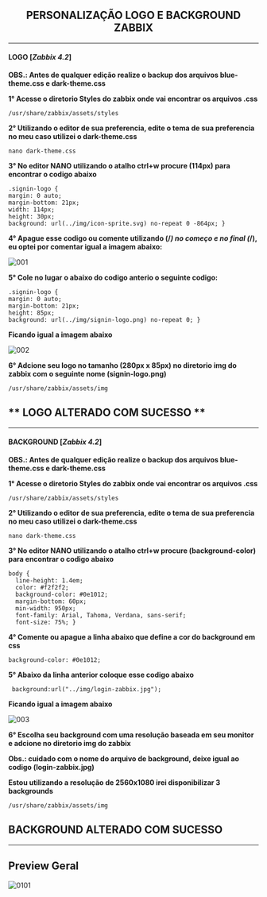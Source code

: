 ## <div align="center">PERSONALIZAÇÃO LOGO E BACKGROUND ZABBIX</div>

---
#### LOGO [***Zabbix 4.2***]

**OBS.: Antes de qualquer edição realize o backup dos arquivos blue-theme.css e dark-theme.css**

**1° Acesse o diretorio Styles do zabbix onde vai encontrar os arquivos .css**

```/usr/share/zabbix/assets/styles```

**2° Utilizando o editor de sua preferencia, edite o tema de sua preferencia no meu caso utilizei o dark-theme.css**

```nano dark-theme.css ```

**3° No editor NANO utilizando o atalho ctrl+w procure (114px) para encontrar o codigo abaixo**

```
.signin-logo {
margin: 0 auto;
margin-bottom: 21px;
width: 114px;
height: 30px;
background: url(../img/icon-sprite.svg) no-repeat 0 -864px; }
```

**4° Apague esse codigo ou comente utilizando (/*) no começo e no final (*/),  eu optei por comentar igual a imagem abaixo:**

![001](https://user-images.githubusercontent.com/47629745/65557220-d9e66c00-df08-11e9-8f7d-3d4c109563a9.png)

**5° Cole no lugar o abaixo do codigo anterio o seguinte codigo:**
```
.signin-logo {
margin: 0 auto;
margin-bottom: 21px;
height: 85px;
background: url(../img/signin-logo.png) no-repeat 0; }
```
**Ficando igual a imagem abaixo**

![002](https://user-images.githubusercontent.com/47629745/65557398-90e2e780-df09-11e9-8724-71aeb20cdf6b.png)

**6° Adcione seu logo no tamanho (280px x 85px) no diretorio img do zabbix com o seguinte nome (signin-logo.png)**
```
/usr/share/zabbix/assets/img
```
** LOGO ALTERADO COM SUCESSO **
---


---
#### BACKGROUND [***Zabbix 4.2***]

**OBS.: Antes de qualquer edição realize o backup dos arquivos blue-theme.css e dark-theme.css**

**1° Acesse o diretorio Styles do zabbix onde vai encontrar os arquivos .css**

```/usr/share/zabbix/assets/styles```

**2° Utilizando o editor de sua preferencia, edite o tema de sua preferencia no meu caso utilizei o dark-theme.css**

```nano dark-theme.css ```

**3° No editor NANO utilizando o atalho ctrl+w procure (background-color) para encontrar o codigo abaixo**

```
body {
  line-height: 1.4em;
  color: #f2f2f2;
  background-color: #0e1012;
  margin-bottom: 60px;
  min-width: 950px;
  font-family: Arial, Tahoma, Verdana, sans-serif;
  font-size: 75%; }
```

**4° Comente ou apague a linha abaixo que define a cor do background em css**
```
background-color: #0e1012;
```
**5° Abaixo da linha anterior coloque esse codigo abaixo**
```
 background:url("../img/login-zabbix.jpg");
```

**Ficando igual a imagem abaixo**

![003](https://user-images.githubusercontent.com/47629745/65561821-41f17e00-df1a-11e9-9914-d94b2e0d854f.png)

**6° Escolha seu background com uma resolução baseada em seu monitor e adcione no diretorio img do zabbix**

**Obs.: cuidado com o nome do arquivo de background, deixe igual ao codigo (login-zabbix.jpg)**

**Estou utilizando a resolução de 2560x1080 irei disponibilizar 3 backgrounds**

```
/usr/share/zabbix/assets/img
```
**BACKGROUND ALTERADO COM SUCESSO**
---

---
## **Preview Geral**


![0101](https://user-images.githubusercontent.com/47629745/65563807-381f4900-df21-11e9-9203-a9c11db631a6.png)






